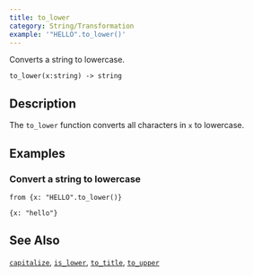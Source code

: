 ```yaml
---
title: to_lower
category: String/Transformation
example: '"HELLO".to_lower()'
---
```


Converts a string to lowercase.

```tql
to_lower(x:string) -> string
```

## Description

The `to_lower` function converts all characters in `x` to lowercase.

## Examples

### Convert a string to lowercase

```tql
from {x: "HELLO".to_lower()}
```

```tql
{x: "hello"}
```

## See Also

[`capitalize`](/reference/functions/capitalize),
[`is_lower`](/reference/functions/is_lower),
[`to_title`](/reference/functions/to_title),
[`to_upper`](/reference/functions/to_upper)
